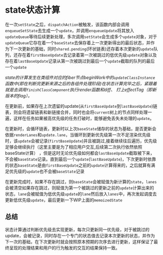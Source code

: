 # state状态计算

在一次`setState`之后，`dispatchAction`被触发，该函数内部会调用`enqueueSetState`去生成一个`update`，并调用`enqueueUpdate`将其放入`updateQueue`等待后续更新处理，多次调用`setState`会生成多个`update`对象，对于`updateQueue`它存在着一个`baseState`去保存着上一次更新得出的最后状态，并作为下一次更新的基础，同时`shared.pending`(环状链表)还存着本次更新的`update`队列，还存在着`firstBaseUpdate`去记录着第一次被跳过的低优先级`update`对象以及存在着`lastBaseUpdate`记录从第一次被跳过到最后一个`update`截取的队列的最后一个`update`

*state的计算发生在类组件对应的fiber节点beginWork中的`updateClassInstance`函数中(即在判断完更新来源之后的各组件处理阶段)在状态计算完毕之后，紧跟着就是去调用`finishClassComponent`执行render函数和diff、 打上effectTag（即新版本的flag）。*

在更新前，如果存在上次遗留的update(从`firstBaseUpdate`到`lastBaseUpdate`)链表，则会将遗留链表和新链接合并，同时也会将`current`树上的节点同样处理一遍，这样在任务如果被高优先级的任务打破时，能够避免丢失未处理的`update`。

在更新时，会循环链表，更新时以上次`baseState`储存的状态为基础，是否更新会依据`renderLanes`和`update.lane`，当循环到更新优先级第一次不足渲染优先级时，该`update`会被记录(`firstBaseUpdate`)并且被跳过,接着继续往后遍历，优先级足够会继续执行（这里主要是为了相应用户交互,后续第二次执行依然依照baseState计算）
，但是这时无论优先级如何都会`lastBaseUpdate`截取被下来，不会被`baseState`记录。直到最后一个`update`(`lastBaseUpdate`)，下次更新时依靠的状态`baseState`是由`firstBaseUpdate`之前的`update`计算得来的，之后就算有满足优先级的`update`也不会被`baseState`记录

在更新完成时，如果不存在跳过，则`baseState`会被赋值为新计算的`state`，`lanes`会被清空如果存在跳过，则赋值为第一个被跳过的更新之前的`update`计算出来的状态，`lane`会被赋值为低优先级`update`的`lane`然后放入`lanes`中，再次发起调度去更新低优先级`update`，最后更新一下WIP上面的`memoizedState`

## 总结

状态计算通过判断优先级去实现更新，每次只更新同一优先级，对于被跳过的update，会被记录，同时存在一个专门的状态值去记录本次更新的状态，并作为下一次的基础，在下次更新时就会按照原本预期的次序去进行更新，这样保证了最终呈现的处理结果和用户的行为触发的交互的结果保持一致。
